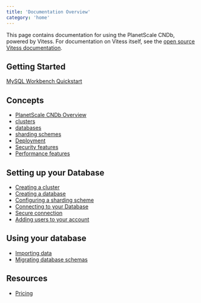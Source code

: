 ```yaml
---
title: 'Documentation Overview'
category: 'home'
---
```


This page contains documentation for using the PlanetScale CNDb, powered by Vitess. For documentation on Vitess itself, see the [open source Vitess documentation](http://vitess.io/docs).

## Getting Started

[MySQL Workbench Quickstart](mysql-workbench-quickstart)

## Concepts

+ [PlanetScale CNDb Overview](db-overview)
+ [clusters](clusters)
+ [databases](databases)
+ [sharding schemes](sharding-schemes) <!-- We may want a separate doc for sharding concepts. -->
+ [Deployment](deployment)
+ [Security features](security-features)
+ [Performance features](performance-features)

## Setting up your Database

+ [Creating a cluster](creating-cluster)
+ [Creating a database](creating-database)
+ [Configuring a sharding scheme](configuring-sharding)
+ [Connecting to your Database](connecting-to-db)
+ [Secure connection](secure-connection)
+ [Adding users to your account](adding-users)

## Using your database

+ [Importing data](importing-data)
+ [Migrating database schemas](migrating-database-schemas)

## Resources

+ [Pricing](pricing)
